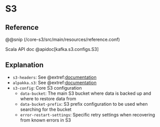 # S3

## Reference

@@snip (/core-s3/src/main/resources/reference.conf)

Scala API doc @apidoc[kafka.s3.configs.S3]

## Explanation

* `s3-headers`: See @extref:[documentation](alpakka:akka/stream/alpakka/s3/headers/index.html)
* `alpakka.s3`: See @extref:[documentation](alpakka-docs:s3.html#configuration)
* `s3-config`: Core S3 configuration
    * `data-bucket`: The main S3 bucket where data is backed up and where to restore data from
    * `data-bucket-prefix`: S3 prefix configuration to be used when searching for the bucket
    * `error-restart-settings`: Specific retry settings when recovering from known errors in S3 
